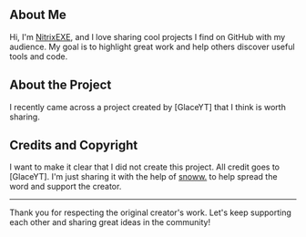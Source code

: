 ## About Me

Hi, I'm [NitrixEXE](https://discord.gg/qdhKmaqTvg), and I love sharing cool projects I find on GitHub with my audience. My goal is to highlight great work and help others discover useful tools and code.

## About the Project

I recently came across a project created by [GlaceYT] that I think is worth sharing. 

## Credits and Copyright

I want to make it clear that I did not create this project. All credit goes to [GlaceYT]. I'm just sharing it with the help of [snoww.](https://discord.com/users/1092374628556615690) to help spread the word and support the creator.

---

Thank you for respecting the original creator's work. Let's keep supporting each other and sharing great ideas in the community!
